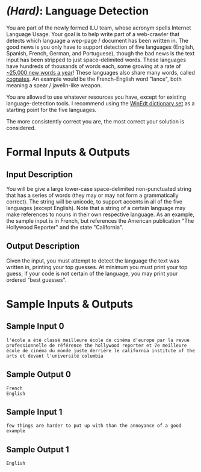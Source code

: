 # [](#HardIcon) *(Hard)*: Language Detection

You are part of the newly formed ILU team, whose acronym spells Internet Language Usage. Your goal is to help write part of a web-crawler that detects which language a wep-page / document has been written in. The good news is you only have to support detection of five languages (English, Spanish, French, German, and Portuguese), though the bad news is the text input has been stripped to just space-delimited words. These languages have hundreds of thousands of words each, some growing at a rate of [~25,000 new words a year](http://en.wikipedia.org/wiki/English_language#Number_of_words_in_English)! These languages also share many words, called [cognates](http://en.wikipedia.org/wiki/Cognate). An example would be the French-English word "lance", both meaning a spear / javelin-like weapon.

You are allowed to use whatever resources you have, except for existing language-detection tools. I recommend using the [WinEdt dictionary set](http://www.winedt.org/Dict/) as a starting point for the five languages.

The more consistently correct you are, the most correct your solution is considered.

# Formal Inputs & Outputs
## Input Description

You will be give a large lower-case space-delimited non-punctuated string that has a series of words (they may or may not form a grammatically correct). The string will be unicode, to support accents in all of the five languages (except English). Note that a string of a certain language may make references to nouns in their own respective language. As an example, the sample input is in French, but references the American publication "The Hollywood Reporter" and the state "California".

## Output Description

Given the input, you must attempt to detect the language the text was written in, printing your top guesses. At minimum you must print your top guess; if your code is not certain of the language, you may print your ordered "best guesses".

# Sample Inputs & Outputs
## Sample Input 0

    l'école a été classé meilleure école de cinéma d'europe par la revue professionnelle de référence the hollywood reporter et 7e meilleure école de cinéma du monde juste derrière le california institute of the arts et devant l'université columbia

## Sample Output 0

    French
    English

## Sample Input 1

    few things are harder to put up with than the annoyance of a good example

## Sample Output 1

    English
